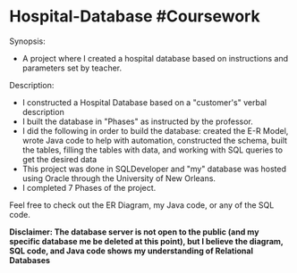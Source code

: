 # Hospital-Database #Coursework
Synopsis:
- A project where I created a hospital database based on instructions and parameters set by teacher.

Description:
- I constructed a Hospital Database based on a "customer's" verbal description
- I built the database in "Phases" as instructed by the professor.
- I did the following in order to build the database: created the E-R Model, wrote Java code to help with automation, constructed the schema, built the tables, filling the tables with data, and working with SQL queries to get the desired data
- This project was done in SQLDeveloper and "my" database was hosted using Oracle through the University of New Orleans.
- I completed 7 Phases of the project.

Feel free to check out the ER Diagram, my Java code, or any of the SQL code.

**Disclaimer: The database server is not open to the public (and my specific database me be deleted at this point), but I believe the diagram, SQL code, and Java code shows my understanding of Relational Databases**

